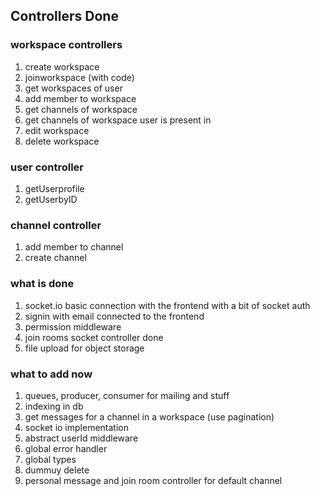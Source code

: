 ## Controllers Done

### workspace controllers
1. create workspace
2. joinworkspace (with code)
3. get workspaces of user
4. add member to workspace
5. get channels of workspace
6. get channels of workspace user is present in
7. edit workspace
8. delete workspace

### user controller
1. getUserprofile
2. getUserbyID

### channel controller
1. add member to channel
2. create channel

### what is done
1. socket.io basic connection with the frontend with a bit of socket auth
2. signin with email connected to the frontend
3. permission middleware
4. join rooms socket controller done
5. file upload for object storage

### what to add now
1. queues, producer, consumer for mailing and stuff
2. indexing in db
3. get messages for a channel in a workspace (use pagination)
4. socket io implementation
5. abstract userId middleware
6. global error handler
7. global types
8. dummuy delete
9. personal message and join room controller for default channel
